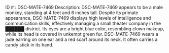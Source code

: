 ID # : DSC-MATE-7469
Description: DSC-MATE-7469 appears to be a male monkey, standing at 4 feet and 6 inches tall. Despite its primate appearance, DSC-MATE-7469 displays high levels of intelligence and communication skills, effectively managing a small theater company in the ██████ district. Its eyes are a bright blue color, resembling clown makeup, while its head is covered in unkempt green fur. DSC-MATE-7469 wears a jade earring on one ear and a red scarf around its neck. It often carries a candy stick in its hand.